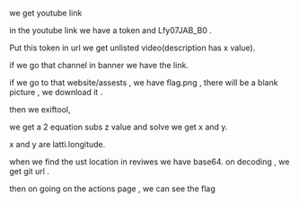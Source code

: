 we get youtube link

in the youtube link we have a token and Lfy07JAB_B0 . 

Put this token in url we get unlisted video(description has x value). 

if we go that channel in banner we have the link. 

if we go to that website/assests , we have flag.png , there will be a blank picture , we download it .

then we exiftool,

we get a 2 equation subs z value and solve we get x and y.

x and y are latti.longitude. 

when we find the ust location in reviwes we have base64. on decoding , we get git url .

then on going on the actions page , we can see the flag  
